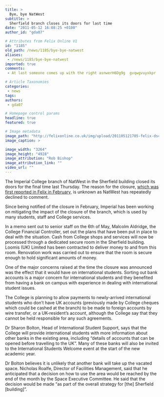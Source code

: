```yaml
---
title: >
  Bye, bye NatWest
subtitle: >
  Sherfield branch closes its doors for last time
date: "2011-05-12 16:08:25 +0100"
author_id: "gda07"

# Attributes from Felix Online V1
id: "1185"
old_path: /news/1185/bye-bye-natwest
aliases:
 - /news/1185/bye-bye-natwest
imported: true
comments:
 - At last someone comes up with the right asnwerH6Dg9g  gvqwgvuyxkpr

# Article Taxonomies
categories:
 - news
tags:
authors:
 - gda07

# Homepage control params
headline: true
featured: true

# Image metadata
image_path: "http://felixonline.co.uk/img/upload/201105121705-felix-dsc_0614.jpg"
image_caption: >

image_width: "3264"
image_height: "4928"
image_attribution: "Rob Bishop"
image_attribution_link: ""
video_url: ""
---
```


The Imperial College branch of NatWest in the Sherfield building closed its doors for the final time last Thursday. The reason for the closure, [which was first reported in Felix in February](http://felixonline.co.uk/news/865/sherfield-natwest-to-close-in-may/), is unknown as NatWest has repeatedly declined to comment.

Since being notified of the closure in February, Imperial has been working on mitigating the impact of the closure of the branch, which is used by many students, staff and College services.

In a memo sent out to senior staff on the 6th of May, Malcolm Aldridge, the College Financial Controller, set out the plans that have been put in place to deal with the situation. Cash from College shops and services will now be processed through a dedicated secure room in the Sherfield building. Loomis (UK) Limited has been contracted to deliver money to and from this room. Renovation work was carried out to ensure that the room is secure enough to hold significant amounts of money.

One of the major concerns raised at the time the closure was announced was the effect that it would have on international students. Sorting out bank accounts is a major concern for international students and they benefited from having a bank on campus with experience in dealing with international student issues.

The College is planning to allow payments to newly-arrived international students who don’t have UK accounts (previously made by College cheques which could be cashed at the branch) to be made to foreign accounts by wire transfer, or a UK-resident’s account, although the College say that they cannot be held responsible for any such agreements.

Dr Sharon Bolton, Head of International Student Support, says that the College will provide international students with more information about other banks in the existing area, including “details of accounts that can be opened before travelling to the UK”. Many of these banks will also be invited to the International Students Welcome event at the start of the new academic year.

Dr Bolton believes it is unlikely that another bank will take up the vacated space. Nicholas Roalfe, Director of Facilities Management, said that he anticipated that a decision on how to use the area would be reached by the end of the month by the Space Executive Committee. He said that the decision would be made “as part of the overall strategy for [the] Sherfield [building]”.
